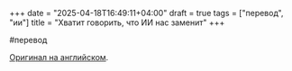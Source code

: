 +++
date = "2025-04-18T16:49:11+04:00"
draft = true
tags = ["перевод", "ии"]
title = "Хватит говорить, что ИИ нас заменит"
+++

#перевод

[Оригинал на английском](https://dev.to/wafa_bergaoui/stp-saying-that-ai-will-replace-developers-160d).
